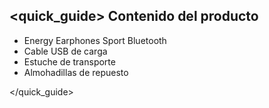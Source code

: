 ## <quick_guide> Contenido del producto

* Energy Earphones Sport Bluetooth
* Cable USB de carga
* Estuche de transporte
* Almohadillas de repuesto

</quick_guide>
